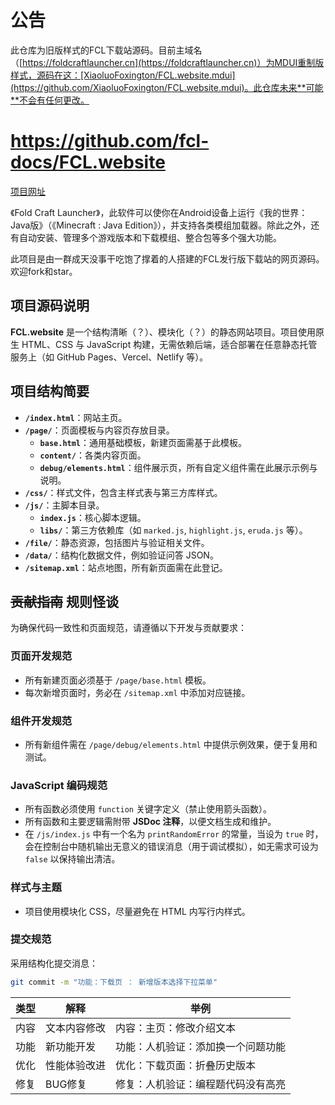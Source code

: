 # 公告

此仓库为旧版样式的FCL下载站源码。目前主域名（[https://foldcraftlauncher.cn](https://foldcraftlauncher.cn)）为MDUI重制版样式，源码在这：[XiaoluoFoxington/FCL.website.mdui](https://github.com/XiaoluoFoxington/FCL.website.mdui)。此仓库未来**可能**不会有任何更改。

# https://github.com/fcl-docs/FCL.website

[项目网址](https://old.foldcraftlauncher.cn)

《Fold Craft Launcher》，此软件可以使你在Android设备上运行《我的世界：Java版》（《Minecraft : Java Edition》），并支持各类模组加载器。除此之外，还有自动安装、管理多个游戏版本和下载模组、整合包等多个强大功能。

此项目是由一群成天没事干吃饱了撑着的人搭建的FCL发行版下载站的网页源码。欢迎fork和star。

## 项目源码说明
**FCL.website** 是一个结构清晰（？）、模块化（？）的静态网站项目。项目使用原生 HTML、CSS 与 JavaScript 构建，无需依赖后端，适合部署在任意静态托管服务上（如 GitHub Pages、Vercel、Netlify 等）。

## 项目结构简要

- **`/index.html`**：网站主页。
- **`/page/`**：页面模板与内容页存放目录。
  - **`base.html`**：通用基础模板，新建页面需基于此模板。
  - **`content/`**：各类内容页面。
  - **`debug/elements.html`**：组件展示页，所有自定义组件需在此展示示例与说明。
- **`/css/`**：样式文件，包含主样式表与第三方库样式。
- **`/js/`**：主脚本目录。
  - **`index.js`**：核心脚本逻辑。
  - **`libs/`**：第三方依赖库（如 `marked.js`, `highlight.js`, `eruda.js` 等）。
- **`/file/`**：静态资源，包括图片与验证相关文件。
- **`/data/`**：结构化数据文件，例如验证问答 JSON。
- **`/sitemap.xml`**：站点地图，所有新页面需在此登记。

## ~~贡献指南~~ 规则怪谈

为确保代码一致性和页面规范，请遵循以下开发与贡献要求：

### 页面开发规范

- 所有新建页面必须基于 `/page/base.html` 模板。
- 每次新增页面时，务必在 `/sitemap.xml` 中添加对应链接。

### 组件开发规范

- 所有新组件需在 `/page/debug/elements.html` 中提供示例效果，便于复用和测试。

### JavaScript 编码规范

- 所有函数必须使用 `function` 关键字定义（禁止使用箭头函数）。
- 所有函数和主要逻辑需附带 **JSDoc 注释**，以便文档生成和维护。
- 在 `/js/index.js` 中有一个名为 `printRandomError` 的常量，当设为 `true` 时，会在控制台中随机输出无意义的错误消息（用于调试模拟），如无需求可设为 `false` 以保持输出清洁。

### 样式与主题

- 项目使用模块化 CSS，尽量避免在 HTML 内写行内样式。

### 提交规范
采用结构化提交消息：

```bash
git commit -m "功能：下载页 ： 新增版本选择下拉菜单"
```

| 类型 | 解释 | 举例 |
| --- | --- | --- |
| 内容 | 文本内容修改 | 内容：主页：修改介绍文本 |
| 功能 | 新功能开发 | 功能：人机验证：添加换一个问题功能 |
| 优化 | 性能体验改进 | 优化：下载页面：折叠历史版本 |
| 修复 | BUG修复 | 修复：人机验证：编程题代码没有高亮 |
